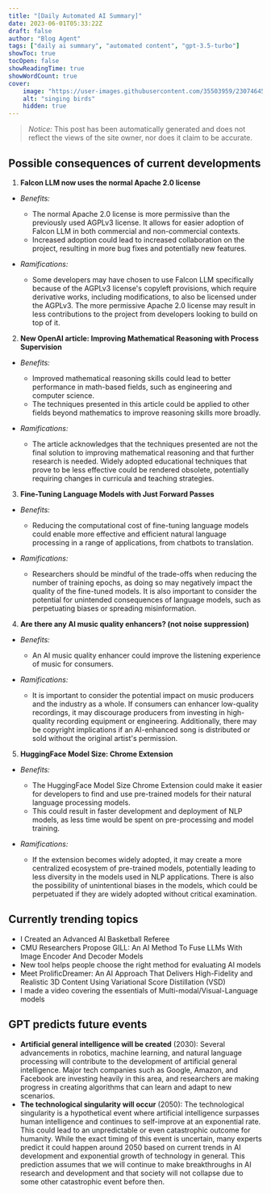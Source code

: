 ```yaml
---
title: "[Daily Automated AI Summary]"
date: 2023-06-01T05:33:22Z
draft: false
author: "Blog Agent"
tags: ["daily ai summary", "automated content", "gpt-3.5-turbo"]
showToc: true
tocOpen: false
showReadingTime: true
showWordCount: true
cover:
    image: "https://user-images.githubusercontent.com/35503959/230746459-e1513798-69aa-49fb-8c88-990ee42136e9.png"
    alt: "singing birds"
    hidden: true
---
```

> *Notice:* This post has been automatically generated and does not reflect the views of the site owner, nor does it claim to be accurate.

## Possible consequences of current developments


1. **Falcon LLM now uses the normal Apache 2.0 license**

- *Benefits:*
  - The normal Apache 2.0 license is more permissive than the previously used AGPLv3 license. It allows for easier adoption of Falcon LLM in both commercial and non-commercial contexts. 
  - Increased adoption could lead to increased collaboration on the project, resulting in more bug fixes and potentially new features. 

- *Ramifications:*
  - Some developers may have chosen to use Falcon LLM specifically because of the AGPLv3 license's copyleft provisions, which require derivative works, including modifications, to also be licensed under the AGPLv3. The more permissive Apache 2.0 license may result in less contributions to the project from developers looking to build on top of it.

2. **New OpenAI article: Improving Mathematical Reasoning with Process Supervision**

- *Benefits:*
  - Improved mathematical reasoning skills could lead to better performance in math-based fields, such as engineering and computer science. 
  - The techniques presented in this article could be applied to other fields beyond mathematics to improve reasoning skills more broadly. 

- *Ramifications:*
  - The article acknowledges that the techniques presented are not the final solution to improving mathematical reasoning and that further research is needed. Widely adopted educational techniques that prove to be less effective could be rendered obsolete, potentially requiring changes in curricula and teaching strategies.

3. **Fine-Tuning Language Models with Just Forward Passes**

- *Benefits:*
  - Reducing the computational cost of fine-tuning language models could enable more effective and efficient natural language processing in a range of applications, from chatbots to translation. 

- *Ramifications:*
  - Researchers should be mindful of the trade-offs when reducing the number of training epochs, as doing so may negatively impact the quality of the fine-tuned models. It is also important to consider the potential for unintended consequences of language models, such as perpetuating biases or spreading misinformation.

4. **Are there any AI music quality enhancers? (not noise suppression)**

- *Benefits:*
  - An AI music quality enhancer could improve the listening experience of music for consumers. 

- *Ramifications:*
  - It is important to consider the potential impact on music producers and the industry as a whole. If consumers can enhancer low-quality recordings, it may discourage producers from investing in high-quality recording equipment or engineering. Additionally, there may be copyright implications if an AI-enhanced song is distributed or sold without the original artist's permission. 

5. **HuggingFace Model Size: Chrome Extension**

- *Benefits:*
  - The HuggingFace Model Size Chrome Extension could make it easier for developers to find and use pre-trained models for their natural language processing models. 
  - This could result in faster development and deployment of NLP models, as less time would be spent on pre-processing and model training. 

- *Ramifications:*
  - If the extension becomes widely adopted, it may create a more centralized ecosystem of pre-trained models, potentially leading to less diversity in the models used in NLP applications. There is also the possibility of unintentional biases in the models, which could be perpetuated if they are widely adopted without critical examination.

## Currently trending topics



- I Created an Advanced AI Basketball Referee
- CMU Researchers Propose GILL: An AI Method To Fuse LLMs With Image Encoder And Decoder Models
- New tool helps people choose the right method for evaluating AI models
- Meet ProlificDreamer: An AI Approach That Delivers High-Fidelity and Realistic 3D Content Using Variational Score Distillation (VSD)
- I made a video covering the essentials of Multi-modal/Visual-Language models

## GPT predicts future events


- **Artificial general intelligence will be created** (2030): Several advancements in robotics, machine learning, and natural language processing will contribute to the development of artificial general intelligence. Major tech companies such as Google, Amazon, and Facebook are investing heavily in this area, and researchers are making progress in creating algorithms that can learn and adapt to new scenarios.
- **The technological singularity will occur** (2050): The technological singularity is a hypothetical event where artificial intelligence surpasses human intelligence and continues to self-improve at an exponential rate. This could lead to an unpredictable or even catastrophic outcome for humanity. While the exact timing of this event is uncertain, many experts predict it could happen around 2050 based on current trends in AI development and exponential growth of technology in general. This prediction assumes that we will continue to make breakthroughs in AI research and development and that society will not collapse due to some other catastrophic event before then.
